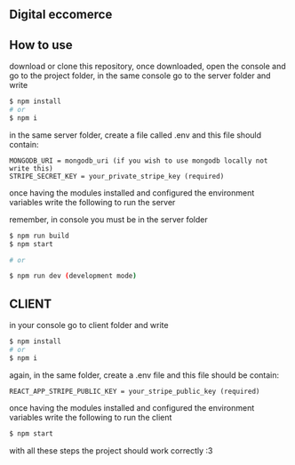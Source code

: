## Digital eccomerce

## How to use

download or clone this repository, once downloaded, open the console and go to the project folder, in the same console go to the server folder and write

```bash
$ npm install
# or
$ npm i
```

in the same server folder, create a file called .env and this file should contain:

```env
MONGODB_URI = mongodb_uri (if you wish to use mongodb locally not write this)
STRIPE_SECRET_KEY = your_private_stripe_key (required)
```

once having the modules installed and configured the environment variables write the following to run the server

remember, in console you must be in the server folder

```bash
$ npm run build
$ npm start

# or

$ npm run dev (development mode)
```

## CLIENT
in your console go to client folder and write

```bash
$ npm install
# or
$ npm i
```

again, in the same folder, create a .env file and this file should be contain:

```env
REACT_APP_STRIPE_PUBLIC_KEY = your_stripe_public_key (required)
```
once having the modules installed and configured the environment variables write the following to run the client

```bash
$ npm start
```

with all these steps the project should work correctly :3